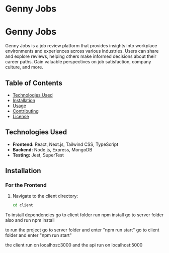 # Genny Jobs

# Genny Jobs

Genny Jobs is a job review platform that provides insights into workplace environments and experiences across various industries. Users can share and explore reviews, helping others make informed decisions about their career paths. Gain valuable perspectives on job satisfaction, company culture, and more.

## Table of Contents
- [Technologies Used](#technologies-used)
- [Installation](#installation)
- [Usage](#usage)
- [Contributing](#contributing)
- [License](#license)

## Technologies Used
- **Frontend:** React, Next.js, Tailwind CSS, TypeScript
- **Backend:** Node.js, Express, MongoDB
- **Testing:** Jest, SuperTest

## Installation

### For the Frontend
1. Navigate to the client directory:
   ```bash
   cd client


To install dependencies 
go to client folder run npm install
go to server folder also and run npm install

to run the project 
go to server folder and enter "npm run start"
go to client folder and enter "npm run start" 

the client run on localhost:3000 and the api run on localhost:5000
